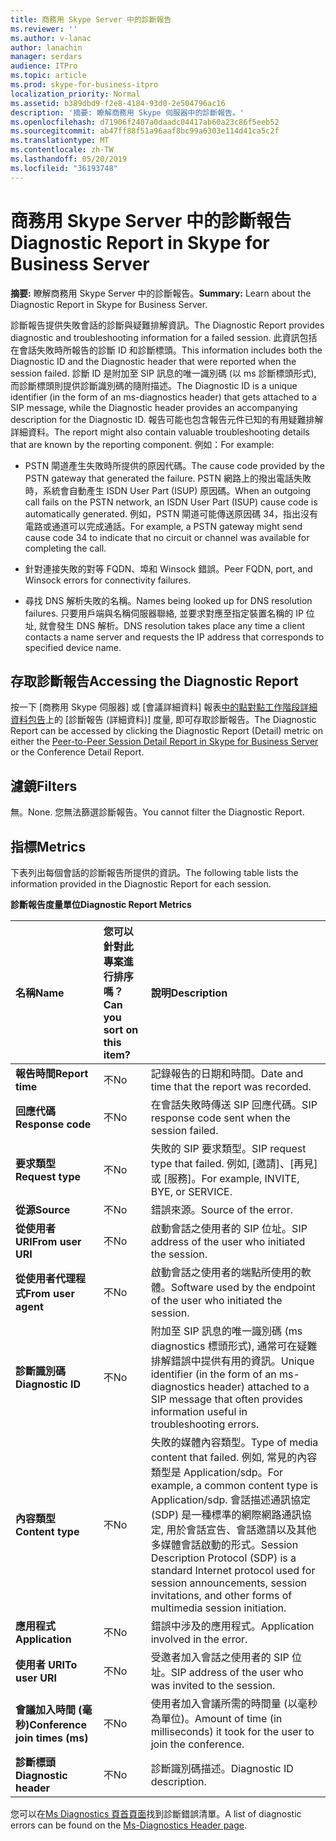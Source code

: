 ```yaml
---
title: 商務用 Skype Server 中的診斷報告
ms.reviewer: ''
ms.author: v-lanac
author: lanachin
manager: serdars
audience: ITPro
ms.topic: article
ms.prod: skype-for-business-itpro
localization_priority: Normal
ms.assetid: b389dbd9-f2e8-4184-93d0-2e504796ac16
description: '摘要: 瞭解商務用 Skype 伺服器中的診斷報告。'
ms.openlocfilehash: d71906f2407a0daadc04417ab60a23c86f5eeb52
ms.sourcegitcommit: ab47ff88f51a96aaf8bc99a6303e114d41ca5c2f
ms.translationtype: MT
ms.contentlocale: zh-TW
ms.lasthandoff: 05/20/2019
ms.locfileid: "36193748"
---
```

# <a name="diagnostic-report-in-skype-for-business-server"></a><span data-ttu-id="1c608-103">商務用 Skype Server 中的診斷報告</span><span class="sxs-lookup"><span data-stu-id="1c608-103">Diagnostic Report in Skype for Business Server</span></span>
 
<span data-ttu-id="1c608-104">**摘要:** 瞭解商務用 Skype Server 中的診斷報告。</span><span class="sxs-lookup"><span data-stu-id="1c608-104">**Summary:** Learn about the Diagnostic Report in Skype for Business Server.</span></span>
  
<span data-ttu-id="1c608-105">診斷報告提供失敗會話的診斷與疑難排解資訊。</span><span class="sxs-lookup"><span data-stu-id="1c608-105">The Diagnostic Report provides diagnostic and troubleshooting information for a failed session.</span></span> <span data-ttu-id="1c608-106">此資訊包括在會話失敗時所報告的診斷 ID 和診斷標頭。</span><span class="sxs-lookup"><span data-stu-id="1c608-106">This information includes both the Diagnostic ID and the Diagnostic header that were reported when the session failed.</span></span> <span data-ttu-id="1c608-107">診斷 ID 是附加至 SIP 訊息的唯一識別碼 (以 ms 診斷標頭形式), 而診斷標頭則提供診斷識別碼的隨附描述。</span><span class="sxs-lookup"><span data-stu-id="1c608-107">The Diagnostic ID is a unique identifier (in the form of an ms-diagnostics header) that gets attached to a SIP message, while the Diagnostic header provides an accompanying description for the Diagnostic ID.</span></span> <span data-ttu-id="1c608-108">報告可能也包含報告元件已知的有用疑難排解詳細資料。</span><span class="sxs-lookup"><span data-stu-id="1c608-108">The report might also contain valuable troubleshooting details that are known by the reporting component.</span></span> <span data-ttu-id="1c608-109">例如：</span><span class="sxs-lookup"><span data-stu-id="1c608-109">For example:</span></span>
  
- <span data-ttu-id="1c608-110">PSTN 閘道產生失敗時所提供的原因代碼。</span><span class="sxs-lookup"><span data-stu-id="1c608-110">The cause code provided by the PSTN gateway that generated the failure.</span></span> <span data-ttu-id="1c608-111">PSTN 網路上的撥出電話失敗時，系統會自動產生 ISDN User Part (ISUP) 原因碼。</span><span class="sxs-lookup"><span data-stu-id="1c608-111">When an outgoing call fails on the PSTN network, an ISDN User Part (ISUP) cause code is automatically generated.</span></span> <span data-ttu-id="1c608-112">例如，PSTN 閘道可能傳送原因碼 34，指出沒有電路或通道可以完成通話。</span><span class="sxs-lookup"><span data-stu-id="1c608-112">For example, a PSTN gateway might send cause code 34 to indicate that no circuit or channel was available for completing the call.</span></span>
    
- <span data-ttu-id="1c608-113">針對連接失敗的對等 FQDN、埠和 Winsock 錯誤。</span><span class="sxs-lookup"><span data-stu-id="1c608-113">Peer FQDN, port, and Winsock errors for connectivity failures.</span></span>
    
- <span data-ttu-id="1c608-114">尋找 DNS 解析失敗的名稱。</span><span class="sxs-lookup"><span data-stu-id="1c608-114">Names being looked up for DNS resolution failures.</span></span> <span data-ttu-id="1c608-115">只要用戶端與名稱伺服器聯絡, 並要求對應至指定裝置名稱的 IP 位址, 就會發生 DNS 解析。</span><span class="sxs-lookup"><span data-stu-id="1c608-115">DNS resolution takes place any time a client contacts a name server and requests the IP address that corresponds to specified device name.</span></span>
    
## <a name="accessing-the-diagnostic-report"></a><span data-ttu-id="1c608-116">存取診斷報告</span><span class="sxs-lookup"><span data-stu-id="1c608-116">Accessing the Diagnostic Report</span></span>

<span data-ttu-id="1c608-117">按一下 [商務用 Skype 伺服器] 或 [會議詳細資料] 報表[中的點對點工作階段詳細資料包告](peer-to-peer-session-detail-report.md)上的 [診斷報告 (詳細資料)] 度量, 即可存取診斷報告。</span><span class="sxs-lookup"><span data-stu-id="1c608-117">The Diagnostic Report can be accessed by clicking the Diagnostic Report (Detail) metric on either the [Peer-to-Peer Session Detail Report in Skype for Business Server](peer-to-peer-session-detail-report.md) or the Conference Detail Report.</span></span>
  
## <a name="filters"></a><span data-ttu-id="1c608-118">濾鏡</span><span class="sxs-lookup"><span data-stu-id="1c608-118">Filters</span></span>

<span data-ttu-id="1c608-119">無。</span><span class="sxs-lookup"><span data-stu-id="1c608-119">None.</span></span> <span data-ttu-id="1c608-120">您無法篩選診斷報告。</span><span class="sxs-lookup"><span data-stu-id="1c608-120">You cannot filter the Diagnostic Report.</span></span>
  
## <a name="metrics"></a><span data-ttu-id="1c608-121">指標</span><span class="sxs-lookup"><span data-stu-id="1c608-121">Metrics</span></span>

<span data-ttu-id="1c608-122">下表列出每個會話的診斷報告所提供的資訊。</span><span class="sxs-lookup"><span data-stu-id="1c608-122">The following table lists the information provided in the Diagnostic Report for each session.</span></span>
  
<span data-ttu-id="1c608-123">**診斷報告度量單位**</span><span class="sxs-lookup"><span data-stu-id="1c608-123">**Diagnostic Report Metrics**</span></span>

|<span data-ttu-id="1c608-124">**名稱**</span><span class="sxs-lookup"><span data-stu-id="1c608-124">**Name**</span></span>|<span data-ttu-id="1c608-125">**您可以針對此專案進行排序嗎？**</span><span class="sxs-lookup"><span data-stu-id="1c608-125">**Can you sort on this item?**</span></span>|<span data-ttu-id="1c608-126">**說明**</span><span class="sxs-lookup"><span data-stu-id="1c608-126">**Description**</span></span>|
|:-----|:-----|:-----|
|<span data-ttu-id="1c608-127">**報告時間**</span><span class="sxs-lookup"><span data-stu-id="1c608-127">**Report time**</span></span> <br/> |<span data-ttu-id="1c608-128">不</span><span class="sxs-lookup"><span data-stu-id="1c608-128">No</span></span>  <br/> |<span data-ttu-id="1c608-129">記錄報告的日期和時間。</span><span class="sxs-lookup"><span data-stu-id="1c608-129">Date and time that the report was recorded.</span></span>  <br/> |
|<span data-ttu-id="1c608-130">**回應代碼**</span><span class="sxs-lookup"><span data-stu-id="1c608-130">**Response code**</span></span> <br/> |<span data-ttu-id="1c608-131">不</span><span class="sxs-lookup"><span data-stu-id="1c608-131">No</span></span>  <br/> |<span data-ttu-id="1c608-132">在會話失敗時傳送 SIP 回應代碼。</span><span class="sxs-lookup"><span data-stu-id="1c608-132">SIP response code sent when the session failed.</span></span>  <br/> |
|<span data-ttu-id="1c608-133">**要求類型**</span><span class="sxs-lookup"><span data-stu-id="1c608-133">**Request type**</span></span> <br/> |<span data-ttu-id="1c608-134">不</span><span class="sxs-lookup"><span data-stu-id="1c608-134">No</span></span>  <br/> |<span data-ttu-id="1c608-135">失敗的 SIP 要求類型。</span><span class="sxs-lookup"><span data-stu-id="1c608-135">SIP request type that failed.</span></span> <span data-ttu-id="1c608-136">例如, [邀請]、[再見] 或 [服務]。</span><span class="sxs-lookup"><span data-stu-id="1c608-136">For example, INVITE, BYE, or SERVICE.</span></span>  <br/> |
|<span data-ttu-id="1c608-137">**從源**</span><span class="sxs-lookup"><span data-stu-id="1c608-137">**Source**</span></span> <br/> |<span data-ttu-id="1c608-138">不</span><span class="sxs-lookup"><span data-stu-id="1c608-138">No</span></span>  <br/> |<span data-ttu-id="1c608-139">錯誤來源。</span><span class="sxs-lookup"><span data-stu-id="1c608-139">Source of the error.</span></span>  <br/> |
|<span data-ttu-id="1c608-140">**從使用者 URI**</span><span class="sxs-lookup"><span data-stu-id="1c608-140">**From user URI**</span></span> <br/> |<span data-ttu-id="1c608-141">不</span><span class="sxs-lookup"><span data-stu-id="1c608-141">No</span></span>  <br/> |<span data-ttu-id="1c608-142">啟動會話之使用者的 SIP 位址。</span><span class="sxs-lookup"><span data-stu-id="1c608-142">SIP address of the user who initiated the session.</span></span>  <br/> |
|<span data-ttu-id="1c608-143">**從使用者代理程式**</span><span class="sxs-lookup"><span data-stu-id="1c608-143">**From user agent**</span></span> <br/> |<span data-ttu-id="1c608-144">不</span><span class="sxs-lookup"><span data-stu-id="1c608-144">No</span></span>  <br/> |<span data-ttu-id="1c608-145">啟動會話之使用者的端點所使用的軟體。</span><span class="sxs-lookup"><span data-stu-id="1c608-145">Software used by the endpoint of the user who initiated the session.</span></span>  <br/> |
|<span data-ttu-id="1c608-146">**診斷識別碼**</span><span class="sxs-lookup"><span data-stu-id="1c608-146">**Diagnostic ID**</span></span> <br/> |<span data-ttu-id="1c608-147">不</span><span class="sxs-lookup"><span data-stu-id="1c608-147">No</span></span>  <br/> |<span data-ttu-id="1c608-148">附加至 SIP 訊息的唯一識別碼 (ms diagnostics 標頭形式), 通常可在疑難排解錯誤中提供有用的資訊。</span><span class="sxs-lookup"><span data-stu-id="1c608-148">Unique identifier (in the form of an ms-diagnostics header) attached to a SIP message that often provides information useful in troubleshooting errors.</span></span>  <br/> |
|<span data-ttu-id="1c608-149">**內容類型**</span><span class="sxs-lookup"><span data-stu-id="1c608-149">**Content type**</span></span> <br/> |<span data-ttu-id="1c608-150">不</span><span class="sxs-lookup"><span data-stu-id="1c608-150">No</span></span>  <br/> |<span data-ttu-id="1c608-151">失敗的媒體內容類型。</span><span class="sxs-lookup"><span data-stu-id="1c608-151">Type of media content that failed.</span></span> <span data-ttu-id="1c608-152">例如, 常見的內容類型是 Application/sdp。</span><span class="sxs-lookup"><span data-stu-id="1c608-152">For example, a common content type is Application/sdp.</span></span> <span data-ttu-id="1c608-153">會話描述通訊協定 (SDP) 是一種標準的網際網路通訊協定, 用於會話宣告、會話邀請以及其他多媒體會話啟動的形式。</span><span class="sxs-lookup"><span data-stu-id="1c608-153">Session Description Protocol (SDP) is a standard Internet protocol used for session announcements, session invitations, and other forms of multimedia session initiation.</span></span>  <br/> |
|<span data-ttu-id="1c608-154">**應用程式**</span><span class="sxs-lookup"><span data-stu-id="1c608-154">**Application**</span></span> <br/> |<span data-ttu-id="1c608-155">不</span><span class="sxs-lookup"><span data-stu-id="1c608-155">No</span></span>  <br/> |<span data-ttu-id="1c608-156">錯誤中涉及的應用程式。</span><span class="sxs-lookup"><span data-stu-id="1c608-156">Application involved in the error.</span></span>  <br/> |
|<span data-ttu-id="1c608-157">**使用者 URI**</span><span class="sxs-lookup"><span data-stu-id="1c608-157">**To user URI**</span></span> <br/> |<span data-ttu-id="1c608-158">不</span><span class="sxs-lookup"><span data-stu-id="1c608-158">No</span></span>  <br/> |<span data-ttu-id="1c608-159">受邀者加入會話之使用者的 SIP 位址。</span><span class="sxs-lookup"><span data-stu-id="1c608-159">SIP address of the user who was invited to the session.</span></span>  <br/> |
|<span data-ttu-id="1c608-160">**會議加入時間 (毫秒)**</span><span class="sxs-lookup"><span data-stu-id="1c608-160">**Conference join times (ms)**</span></span> <br/> |<span data-ttu-id="1c608-161">不</span><span class="sxs-lookup"><span data-stu-id="1c608-161">No</span></span>  <br/> |<span data-ttu-id="1c608-162">使用者加入會議所需的時間量 (以毫秒為單位)。</span><span class="sxs-lookup"><span data-stu-id="1c608-162">Amount of time (in milliseconds) it took for the user to join the conference.</span></span>  <br/> |
|<span data-ttu-id="1c608-163">**診斷標頭**</span><span class="sxs-lookup"><span data-stu-id="1c608-163">**Diagnostic header**</span></span> <br/> |<span data-ttu-id="1c608-164">不</span><span class="sxs-lookup"><span data-stu-id="1c608-164">No</span></span>  <br/> |<span data-ttu-id="1c608-165">診斷識別碼描述。</span><span class="sxs-lookup"><span data-stu-id="1c608-165">Diagnostic ID description.</span></span>  <br/> |
   
<span data-ttu-id="1c608-166">您可以在[Ms Diagnostics 頁首頁面](https://msdn.microsoft.com/en-us/library/gg132446%28v=office.12%29.aspx)找到診斷錯誤清單。</span><span class="sxs-lookup"><span data-stu-id="1c608-166">A list of diagnostic errors can be found on the [Ms-Diagnostics Header page](https://msdn.microsoft.com/en-us/library/gg132446%28v=office.12%29.aspx).</span></span>
  

